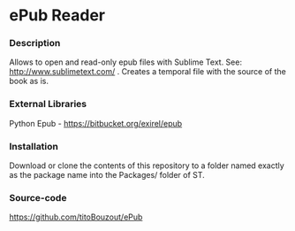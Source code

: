 
# ePub Reader

### Description

Allows to open and read-only epub files with Sublime Text. See: http://www.sublimetext.com/ . Creates a temporal file with the source of the book as is.

### External Libraries

Python Epub - https://bitbucket.org/exirel/epub

### Installation

Download or clone the contents of this repository to a folder named exactly as the package name into the Packages/ folder of ST.

### Source-code

<https://github.com/titoBouzout/ePub>